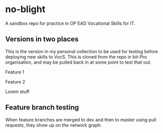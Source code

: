 # no-blight
A sandbox repo for practice in OP EAD Vocational Skills for IT.

## Versions in two places
This is the version in my personal collection to be used for testing before deploying new skills to VocS. This is cloned from the repo in bit-Pro organisation, and may be pulled back in at some point to test that out.

Feature 1

Feature 2

Lorem stuff

## Feature branch testing

When feature branches are merged to dev and then to master using pull requests, they show up on the network graph.
